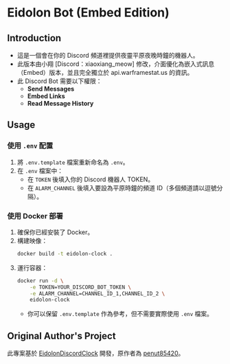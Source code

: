 # Eidolon Bot (Embed Edition)

## Introduction

+ 這是一個會在你的 Discord 頻道裡提供夜靈平原夜晚時鐘的機器人。
+ 此版本由小翔 [Discord：xiaoxiang_meow] 修改，介面優化為嵌入式訊息（Embed）版本，並且完全獨立於 api.warframestat.us 的資訊。
+ 此 Discord Bot 需要以下權限：
  - **Send Messages**
  - **Embed Links**
  - **Read Message History**

## Usage

### 使用 `.env` 配置
1. 將 `.env.template` 檔案重新命名為 `.env`。
2. 在 `.env` 檔案中：
   - 在 `TOKEN` 後填入你的 Discord 機器人 TOKEN。
   - 在 `ALARM_CHANNEL` 後填入要設為平原時鐘的頻道 ID（多個頻道請以逗號分隔）。

### 使用 Docker 部署
1. 確保你已經安裝了 Docker。
2. 構建映像：
   ```bash
   docker build -t eidolon-clock .
   ```
3. 運行容器：
   ```bash
   docker run -d \
       -e TOKEN=YOUR_DISCORD_BOT_TOKEN \
       -e ALARM_CHANNEL=CHANNEL_ID_1,CHANNEL_ID_2 \
       eidolon-clock
   ```
   - 你可以保留 `.env.template` 作為參考，但不需要實際使用 `.env` 檔案。

## Original Author's Project

此專案基於 [EidolonDiscordClock](https://github.com/penut85420/EidolonDiscordClock) 開發，原作者為 [penut85420](https://github.com/penut85420)。
